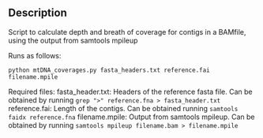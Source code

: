 ## Description

Script to calculate depth and breath of coverage for contigs in a BAMfile, using the output from samtools mpileup

Runs as follows:
```
python mtDNA_coverages.py fasta_headers.txt reference.fai filename.mpile
```

Required files:
fasta_header.txt: Headers of the reference fasta file. Can be obtained by running ```grep ">" reference.fna > fasta_header.txt```
reference.fai: Length of the contigs. Can be obtained running ```samtools faidx reference.fna```
filename.mpile: Output from samtools mpileup. Can be obtained by running ```samtools mpileup filename.bam > filename.mpile```
